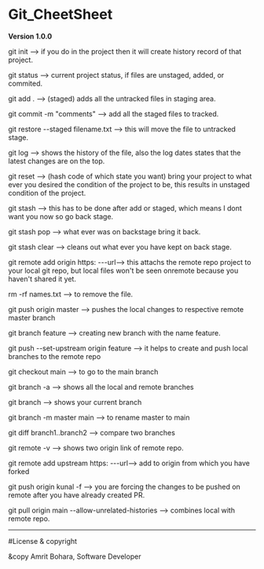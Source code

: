 # Git_CheetSheet

**Version 1.0.0**

git init --> if you do in the project then it will create history record of that project.

git status --> current project status, if files are unstaged, added, or commited.

git add . --> (staged) adds all the untracked files in staging area.

git commit -m "comments" --> add all the staged files to tracked.

git restore --staged filename.txt --> this will move the file to untracked stage.

git log --> shows the history of the file, also the log dates states that the latest changes are on the top.

git reset --> (hash code of which state you want) bring your project to what ever you desired the condition of the project to be, this results in unstaged condition of the project.

git stash --> this has to be done after add or staged, which means I dont want you now so go back stage.

git stash pop --> what ever was on backstage bring it back.

git stash clear --> cleans out what ever you have kept on back stage.

git remote add origin https: ---url--> this attachs the remote repo project to your local git repo, but local files won't be seen onremote because you haven't shared it yet.

rm -rf names.txt --> to remove the file.

git push origin master --> pushes the local changes to respective remote master branch

git branch feature --> creating new branch with the name feature.

git push --set-upstream origin feature --> it helps to create and push local branches to the remote repo

git checkout main --> to go to the main branch

git branch -a --> shows all the local and remote branches

git branch --> shows your current branch

git branch -m master main --> to rename master to main

git diff branch1..branch2 --> compare two branches 

git remote -v --> shows two origin link of remote repo.

git remote add upstream https: ---url--> add to origin from which you have forked

git push origin kunal -f --> you are forcing the changes to be pushed on remote after you have already created PR.

git pull origin main --allow-unrelated-histories --> combines local with remote repo.

---
#License & copyright

&copy Amrit Bohara, Software Developer


